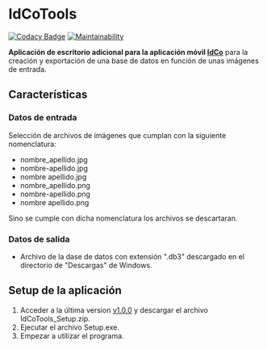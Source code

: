 # IdCoTools
[![Codacy Badge](https://app.codacy.com/project/badge/Grade/197ea606e78348cabedd8cd9a51f32e4)](https://www.codacy.com/gh/mpt1002/IdCoTools/dashboard?utm_source=github.com&amp;utm_medium=referral&amp;utm_content=mpt1002/IdCoTools&amp;utm_campaign=Badge_Grade)   [![Maintainability](https://api.codeclimate.com/v1/badges/e29ef228609c39374e8e/maintainability)](https://codeclimate.com/github/mpt1002/IdCoTools/maintainability)

**Aplicación de escritorio adicional para la aplicación móvil [IdCo](https://github.com/mpt1002/IdCo)** para la creación y exportación de una base de datos en función de unas imágenes de entrada.

## Características

### Datos de entrada
Selección de archivos de imágenes que cumplan con la siguiente nomenclatura:
  - nombre_apellido.jpg
  - nombre-apellido.jpg
  - nombre apellido.jpg
  - nombre_apellido.png
  - nombre-apellido.png
  - nombre apellido.png

Sino se cumple con dicha nomenclatura los archivos se descartaran.
 
### Datos de salida
 - Archivo de la dase de datos con extensión ".db3" descargado en el directorio de "Descargas" de Windows.

## Setup de la aplicación
 1. Acceder a la última version [v1.0.0](https://github.com/mpt1002/IdCoTools/releases/tag/v1.0.0) y descargar el archivo IdCoTools_Setup.zip.
 2. Ejecutar el archivo Setup.exe.
 3. Empezar a utilizar el programa.
